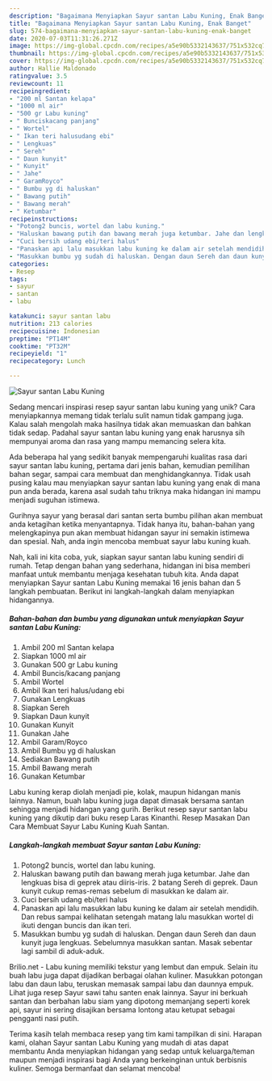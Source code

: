 ```yaml
---
description: "Bagaimana Menyiapkan Sayur santan Labu Kuning, Enak Banget"
title: "Bagaimana Menyiapkan Sayur santan Labu Kuning, Enak Banget"
slug: 574-bagaimana-menyiapkan-sayur-santan-labu-kuning-enak-banget
date: 2020-07-03T11:31:26.271Z
image: https://img-global.cpcdn.com/recipes/a5e90b5332143637/751x532cq70/sayur-santan-labu-kuning-foto-resep-utama.jpg
thumbnail: https://img-global.cpcdn.com/recipes/a5e90b5332143637/751x532cq70/sayur-santan-labu-kuning-foto-resep-utama.jpg
cover: https://img-global.cpcdn.com/recipes/a5e90b5332143637/751x532cq70/sayur-santan-labu-kuning-foto-resep-utama.jpg
author: Hallie Maldonado
ratingvalue: 3.5
reviewcount: 11
recipeingredient:
- "200 ml Santan kelapa"
- "1000 ml air"
- "500 gr Labu kuning"
- " Bunciskacang panjang"
- " Wortel"
- " Ikan teri halusudang ebi"
- " Lengkuas"
- " Sereh"
- " Daun kunyit"
- " Kunyit"
- " Jahe"
- " GaramRoyco"
- " Bumbu yg di haluskan"
- " Bawang putih"
- " Bawang merah"
- " Ketumbar"
recipeinstructions:
- "Potong2 buncis, wortel dan labu kuning."
- "Haluskan bawang putih dan bawang merah juga ketumbar. Jahe dan lengkuas bisa di geprek atau diiris-iris. 2 batang Sereh di geprek. Daun kunyit cukup remas-remas sebelum di masukkan ke dalam air."
- "Cuci bersih udang ebi/teri halus"
- "Panaskan api lalu masukkan labu kuning ke dalam air setelah mendidih. Dan rebus sampai kelihatan setengah matang lalu masukkan wortel di ikuti dengan buncis dan ikan teri."
- "Masukkan bumbu yg sudah di haluskan. Dengan daun Sereh dan daun kunyit juga lengkuas. Sebelumnya masukkan santan. Masak sebentar lagi sambil di aduk-aduk."
categories:
- Resep
tags:
- sayur
- santan
- labu

katakunci: sayur santan labu 
nutrition: 213 calories
recipecuisine: Indonesian
preptime: "PT14M"
cooktime: "PT32M"
recipeyield: "1"
recipecategory: Lunch

---
```



![Sayur santan Labu Kuning](https://img-global.cpcdn.com/recipes/a5e90b5332143637/751x532cq70/sayur-santan-labu-kuning-foto-resep-utama.jpg)

Sedang mencari inspirasi resep sayur santan labu kuning yang unik? Cara menyiapkannya memang tidak terlalu sulit namun tidak gampang juga. Kalau salah mengolah maka hasilnya tidak akan memuaskan dan bahkan tidak sedap. Padahal sayur santan labu kuning yang enak harusnya sih mempunyai aroma dan rasa yang mampu memancing selera kita.

Ada beberapa hal yang sedikit banyak mempengaruhi kualitas rasa dari sayur santan labu kuning, pertama dari jenis bahan, kemudian pemilihan bahan segar, sampai cara membuat dan menghidangkannya. Tidak usah pusing kalau mau menyiapkan sayur santan labu kuning yang enak di mana pun anda berada, karena asal sudah tahu triknya maka hidangan ini mampu menjadi suguhan istimewa.

Gurihnya sayur yang berasal dari santan serta bumbu pilihan akan membuat anda ketagihan ketika menyantapnya. Tidak hanya itu, bahan-bahan yang melengkapinya pun akan membuat hidangan sayur ini semakin istimewa dan spesial. Nah, anda ingin mencoba membuat sayur labu kuning kuah.


Nah, kali ini kita coba, yuk, siapkan sayur santan labu kuning sendiri di rumah. Tetap dengan bahan yang sederhana, hidangan ini bisa memberi manfaat untuk membantu menjaga kesehatan tubuh kita. Anda dapat menyiapkan Sayur santan Labu Kuning memakai 16 jenis bahan dan 5 langkah pembuatan. Berikut ini langkah-langkah dalam menyiapkan hidangannya.

<!--inarticleads1-->

##### Bahan-bahan dan bumbu yang digunakan untuk menyiapkan Sayur santan Labu Kuning:

1. Ambil 200 ml Santan kelapa
1. Siapkan 1000 ml air
1. Gunakan 500 gr Labu kuning
1. Ambil  Buncis/kacang panjang
1. Ambil  Wortel
1. Ambil  Ikan teri halus/udang ebi
1. Gunakan  Lengkuas
1. Siapkan  Sereh
1. Siapkan  Daun kunyit
1. Gunakan  Kunyit
1. Gunakan  Jahe
1. Ambil  Garam/Royco
1. Ambil  Bumbu yg di haluskan
1. Sediakan  Bawang putih
1. Ambil  Bawang merah
1. Gunakan  Ketumbar


Labu kuning kerap diolah menjadi pie, kolak, maupun hidangan manis lainnya. Namun, buah labu kuning juga dapat dimasak bersama santan sehingga menjadi hidangan yang gurih. Berikut resep sayur santan labu kuning yang dikutip dari buku resep Laras Kinanthi. Resep Masakan Dan Cara Membuat Sayur Labu Kuning Kuah Santan. 

<!--inarticleads2-->

##### Langkah-langkah membuat Sayur santan Labu Kuning:

1. Potong2 buncis, wortel dan labu kuning.
1. Haluskan bawang putih dan bawang merah juga ketumbar. Jahe dan lengkuas bisa di geprek atau diiris-iris. 2 batang Sereh di geprek. Daun kunyit cukup remas-remas sebelum di masukkan ke dalam air.
1. Cuci bersih udang ebi/teri halus
1. Panaskan api lalu masukkan labu kuning ke dalam air setelah mendidih. Dan rebus sampai kelihatan setengah matang lalu masukkan wortel di ikuti dengan buncis dan ikan teri.
1. Masukkan bumbu yg sudah di haluskan. Dengan daun Sereh dan daun kunyit juga lengkuas. Sebelumnya masukkan santan. Masak sebentar lagi sambil di aduk-aduk.


Brilio.net - Labu kuning memiliki tekstur yang lembut dan empuk. Selain itu buah labu juga dapat dijadikan berbagai olahan kuliner. Masukkan potongan labu dan daun labu, teruskan memasak sampai labu dan daunnya empuk. Lihat juga resep Sayur sawi tahu santen enak lainnya. Sayur ini berkuah santan dan berbahan labu siam yang dipotong memanjang seperti korek api, sayur ini sering disajikan bersama lontong atau ketupat sebagai pengganti nasi putih. 

Terima kasih telah membaca resep yang tim kami tampilkan di sini. Harapan kami, olahan Sayur santan Labu Kuning yang mudah di atas dapat membantu Anda menyiapkan hidangan yang sedap untuk keluarga/teman maupun menjadi inspirasi bagi Anda yang berkeinginan untuk berbisnis kuliner. Semoga bermanfaat dan selamat mencoba!
